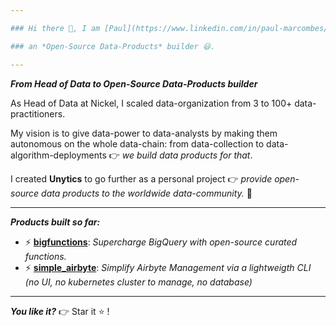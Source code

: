 ```yaml
---

### Hi there 👋, I am [Paul](https://www.linkedin.com/in/paul-marcombes/)

### an *Open-Source Data-Products* builder 😃. 

---
```


***From Head of Data to Open-Source Data-Products builder***

As Head of Data at Nickel, I scaled data-organization from 3 to 100+ data-practitioners. 

My vision is to give data-power to data-analysts by making them autonomous on the whole data-chain: from data-collection to data-algorithm-deployments 👉 *we build data products for that*. 

I created **Unytics** to go further as a personal project 👉 *provide open-source data products to the worldwide data-community.* 🚀 

---

***Products built so far:***

- ⚡ **[bigfunctions](https://github.com/unytics/bigfunctions)**: *Supercharge BigQuery with open-source curated functions.*
- ⚡ **[simple_airbyte](https://github.com/unytics/simple_airbyte)**: *Simplify Airbyte Management via a lightweigth CLI (no UI, no kubernetes cluster to manage, no database)*

---

***You like it?***  👉 Star it ⭐ !
